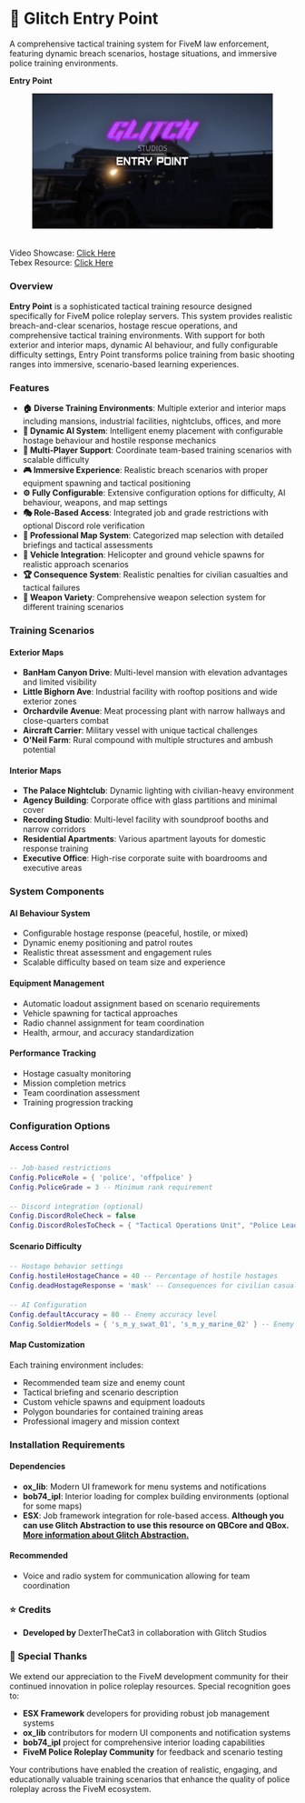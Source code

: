 # 🎯 Glitch Entry Point

A comprehensive tactical training system for FiveM law enforcement, featuring dynamic breach scenarios, hostage situations, and immersive police training environments.

**Entry Point**

<figure><img src="../../.gitbook/assets/glitchstudiosthumbnail4 copy.png" alt=""><figcaption></figcaption></figure>

\
Video Showcase: [Click Here](https://www.youtube.com/watch?v=z8rF6VZkL30)\
Tebex Resource: [Click Here](https://glitchstudios.tebex.io/package/7041902)

### **Overview**

**Entry Point** is a sophisticated tactical training resource designed specifically for FiveM police roleplay servers. This system provides realistic breach-and-clear scenarios, hostage rescue operations, and comprehensive tactical training environments. With support for both exterior and interior maps, dynamic AI behaviour, and fully configurable difficulty settings, Entry Point transforms police training from basic shooting ranges into immersive, scenario-based learning experiences.

### **Features**

* **🏠 Diverse Training Environments**: Multiple exterior and interior maps including mansions, industrial facilities, nightclubs, offices, and more
* **🤖 Dynamic AI System**: Intelligent enemy placement with configurable hostage behaviour and hostile response mechanics
* **👥 Multi-Player Support**: Coordinate team-based training scenarios with scalable difficulty
* **🎮 Immersive Experience**: Realistic breach scenarios with proper equipment spawning and tactical positioning
* **⚙️ Fully Configurable**: Extensive configuration options for difficulty, AI behaviour, weapons, and map settings
* **🎭 Role-Based Access**: Integrated job and grade restrictions with optional Discord role verification
* **📍 Professional Map System**: Categorized map selection with detailed briefings and tactical assessments
* **🚁 Vehicle Integration**: Helicopter and ground vehicle spawns for realistic approach scenarios
* **🏆 Consequence System**: Realistic penalties for civilian casualties and tactical failures
* **🎯 Weapon Variety**: Comprehensive weapon selection system for different training scenarios

### **Training Scenarios**

#### **Exterior Maps**

* **BanHam Canyon Drive**: Multi-level mansion with elevation advantages and limited visibility
* **Little Bighorn Ave**: Industrial facility with rooftop positions and wide exterior zones
* **Orchardvile Avenue**: Meat processing plant with narrow hallways and close-quarters combat
* **Aircraft Carrier**: Military vessel with unique tactical challenges
* **O'Neil Farm**: Rural compound with multiple structures and ambush potential

#### **Interior Maps**

* **The Palace Nightclub**: Dynamic lighting with civilian-heavy environment
* **Agency Building**: Corporate office with glass partitions and minimal cover
* **Recording Studio**: Multi-level facility with soundproof booths and narrow corridors
* **Residential Apartments**: Various apartment layouts for domestic response training
* **Executive Office**: High-rise corporate suite with boardrooms and executive areas

### **System Components**

#### **AI Behaviour System**

* Configurable hostage response (peaceful, hostile, or mixed)
* Dynamic enemy positioning and patrol routes
* Realistic threat assessment and engagement rules
* Scalable difficulty based on team size and experience

#### **Equipment Management**

* Automatic loadout assignment based on scenario requirements
* Vehicle spawning for tactical approaches
* Radio channel assignment for team coordination
* Health, armour, and accuracy standardization

#### **Performance Tracking**

* Hostage casualty monitoring
* Mission completion metrics
* Team coordination assessment
* Training progression tracking

### **Configuration Options**

#### **Access Control**

```lua
-- Job-based restrictions
Config.PoliceRole = { 'police', 'offpolice' }
Config.PoliceGrade = 3 -- Minimum rank requirement

-- Discord integration (optional)
Config.DiscordRoleCheck = false
Config.DiscordRolesToCheck = { "Tactical Operations Unit", "Police Leaders" }
```

#### **Scenario Difficulty**

```lua
-- Hostage behavior settings
Config.hostileHostageChance = 40 -- Percentage of hostile hostages
Config.deadHostageResponse = 'mask' -- Consequences for civilian casualties

-- AI Configuration
Config.defaultAccuracy = 80 -- Enemy accuracy level
Config.SoldierModels = { 's_m_y_swat_01', 's_m_y_marine_02' } -- Enemy types
```

#### **Map Customization**

Each training environment includes:

* Recommended team size and enemy count
* Tactical briefing and scenario description
* Custom vehicle spawns and equipment loadouts
* Polygon boundaries for contained training areas
* Professional imagery and mission context

### **Installation Requirements**

#### **Dependencies**

* **ox\_lib**: Modern UI framework for menu systems and notifications
* **bob74\_ipl**: Interior loading for complex building environments (optional for some maps)
* **ESX**: Job framework integration for role-based access. **Although you can use Glitch Abstraction to use this resource on QBCore and QBox.** [**More information about Glitch Abstraction.**](../../free-resources/glitch-abstraction/)

#### **Recommended**

* Voice and radio system for communication allowing for team coordination

### **⭐ Credits**

* **Developed by** DexterTheCat3 in collaboration with Glitch Studios

### **💖 Special Thanks**

We extend our appreciation to the FiveM development community for their continued innovation in police roleplay resources. Special recognition goes to:

* **ESX Framework** developers for providing robust job management systems
* **ox\_lib** contributors for modern UI components and notification systems
* **bob74\_ipl** project for comprehensive interior loading capabilities
* **FiveM Police Roleplay Community** for feedback and scenario testing

Your contributions have enabled the creation of realistic, engaging, and educationally valuable training scenarios that enhance the quality of police roleplay across the FiveM ecosystem.

